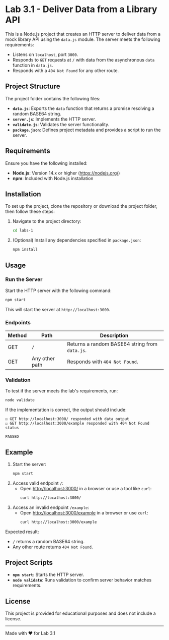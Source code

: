 # Lab 3.1 - Deliver Data from a Library API

This is a Node.js project that creates an HTTP server to deliver data from a mock library API using the `data.js` module. The server meets the following requirements:

- Listens on `localhost`, port `3000`.
- Responds to `GET` requests at `/` with data from the asynchronous `data` function in `data.js`.
- Responds with a `404 Not Found` for any other route.

## Project Structure

The project folder contains the following files:

- **`data.js`**: Exports the `data` function that returns a promise resolving a random BASE64 string.
- **`server.js`**: Implements the HTTP server.
- **`validate.js`**: Validates the server functionality.
- **`package.json`**: Defines project metadata and provides a script to run the server.

## Requirements

Ensure you have the following installed:

- **Node.js**: Version 14.x or higher (https://nodejs.org/)
- **npm**: Included with Node.js installation

## Installation

To set up the project, clone the repository or download the project folder, then follow these steps:

1. Navigate to the project directory:
   ```bash
   cd labs-1
   ```

2. (Optional) Install any dependencies specified in `package.json`:
   ```bash
   npm install
   ```

## Usage

### Run the Server

Start the HTTP server with the following command:

```bash
npm start
```

This will start the server at `http://localhost:3000`.

### Endpoints

| Method | Path   | Description                                   |
|--------|--------|-----------------------------------------------|
| GET    | `/`    | Returns a random BASE64 string from `data.js`.|
| GET    | Any other path | Responds with `404 Not Found`.        |

### Validation

To test if the server meets the lab's requirements, run:

```bash
node validate
```

If the implementation is correct, the output should include:

```plaintext
☑️ GET http://localhost:3000/ responded with data output
☑️ GET http://localhost:3000/example responded with 404 Not Found status

PASSED
```

## Example

1. Start the server:
   ```bash
   npm start
   ```
2. Access valid endpoint `/`:
    - Open [http://localhost:3000/](http://localhost:3000/) in a browser or use a tool like `curl`:
      ```bash
      curl http://localhost:3000/
      ```
3. Access an invalid endpoint `/example`:
    - Open [http://localhost:3000/example](http://localhost:3000/example) in a browser or use `curl`:
      ```bash
      curl http://localhost:3000/example
      ```

Expected result:
- `/` returns a random BASE64 string.
- Any other route returns `404 Not Found`.

## Project Scripts

- **`npm start`**: Starts the HTTP server.
- **`node validate`**: Runs validation to confirm server behavior matches requirements.

## License

This project is provided for educational purposes and does not include a license.

---

Made with ❤️ for Lab 3.1